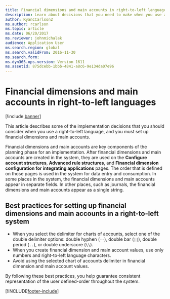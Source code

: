 ```yaml
---
title: Financial dimensions and main accounts in right-to-left languages
description: Learn about decisions that you need to make when you use a right-to-left language, and you must set up financial dimensions and main accounts.
author: RyanCCarlson2
ms.author: rcarlson
ms.topic: article
ms.date: 06/20/2017
ms.reviewer: johnmichalak
audience: Application User
ms.search.region: global
ms.search.validFrom: 2016-11-30
ms.search.form: 
ms.dyn365.ops.version: Version 1611
ms.assetid: 875dcebb-1bbb-4841-a8c6-9e134da07e96
---
```


# Financial dimensions and main accounts in right-to-left languages

[!include [banner](../../../finance/includes/banner.md)]

This article describes some of the implementation decisions that you should consider when you use a right-to-left language, and you must set up financial dimensions and main accounts.

Financial dimensions and main accounts are key components of the planning phase for an implementation. After financial dimensions and main accounts are created in the system, they are used on the **Configure account structures**, **Advanced rule structures**, and **Financial dimension configuration for integrating applications** pages. The order that is defined on those pages is used in the system for data entry and consumption. In some places in the system, the financial dimensions and main accounts appear in separate fields. In other places, such as journals, the financial dimensions and main accounts appear as a single string.

## Best practices for setting up financial dimensions and main accounts in a right-to-left system

- When you select the delimiter for charts of accounts, select one of the double delimiter options: double hyphen (`--`), double bar (`||`), double period (`..`), or double underscore (`\\`).
- When you create financial dimension and main account values, use only numbers and right-to-left language characters.
- Avoid using the selected chart of accounts delimiter in financial dimension and main account values.

By following these best practices, you help guarantee consistent representation of the user defined-order throughout the system.


[!INCLUDE[footer-include](../../../includes/footer-banner.md)]
